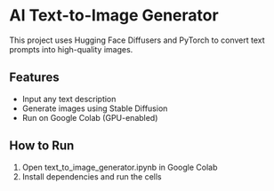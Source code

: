 # AI Text-to-Image Generator

This project uses Hugging Face Diffusers and PyTorch to convert text prompts into high-quality images.

## Features
- Input any text description
- Generate images using Stable Diffusion
- Run on Google Colab (GPU-enabled)

## How to Run
1. Open text_to_image_generator.ipynb in Google Colab
2. Install dependencies and run the cells
